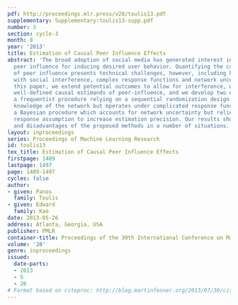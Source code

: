 ```yaml
---
pdf: http://proceedings.mlr.press/v28/toulis13.pdf
supplementary: Supplementary:toulis13-supp.pdf
number: 3
section: cycle-3
month: 8
year: '2013'
title: Estimation of Causal Peer Influence Effects
abstract: 'The broad adoption of social media has generated interest in leveraging
  peer influence for inducing desired user behavior. Quantifying the causal effect
  of peer influence presents technical challenges, however, including how to deal
  with social interference, complex response functions and network uncertainty. In
  this paper, we extend potential outcomes to allow for interference, we introduce
  well-defined causal estimands of peer-influence, and we develop two estimation procedures:
  a frequentist procedure relying on a sequential randomization design that requires
  knowledge of the network but operates under complicated response functions, and
  a Bayesian procedure which accounts for network uncertainty but relies on a linear
  response assumption to increase estimation precision. Our results show the advantages
  and disadvantages of the proposed methods in a number of situations.'
layout: inproceedings
series: Proceedings of Machine Learning Research
id: toulis13
tex_title: Estimation of Causal Peer Influence Effects
firstpage: 1489
lastpage: 1497
page: 1489-1497
cycles: false
author:
- given: Panos
  family: Toulis
- given: Edward
  family: Kao
date: 2013-05-26
address: Atlanta, Georgia, USA
publisher: PMLR
container-title: Proceedings of the 30th International Conference on Machine Learning
volume: '28'
genre: inproceedings
issued:
  date-parts:
  - 2013
  - 5
  - 26
# Format based on citeproc: http://blog.martinfenner.org/2013/07/30/citeproc-yaml-for-bibliographies/
---
```


